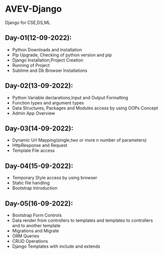 # AVEV-Django
Django for CSE,DS,ML

## Day-01(12-09-2022):
  - Python Downloads and Installation
  - Pip Upgrade, Checking of python version and pip
  - Django Installation,Project Creation
  - Running of Project
  - Sublime and Db Browser Installations

## Day-02(13-09-2022):
  - Python Variable declarations,Input and Output Formatting
  - Function types and argument types
  - Data Structures, Packages and Modules access by using OOPs Concept
  - Admin App Overview

## Day-03(14-09-2022):
  - Dynamic Url Mapping(single,two or more n number of parameters)
  - HttpResponse and Request
  - Template File access

## Day-04(15-09-2022):
  - Temporary Style access by using browser
  - Static file handling
  - Bootstrap Introduction

## Day-05(16-09-2022):
  - Bootstrap Form Controls
  - Data render from controllers to templates and templates to controllers and to another template
  - Migrations and Migrate
  - ORM Queries
  - CRUD Operations
  - Django Templates with include and extends
